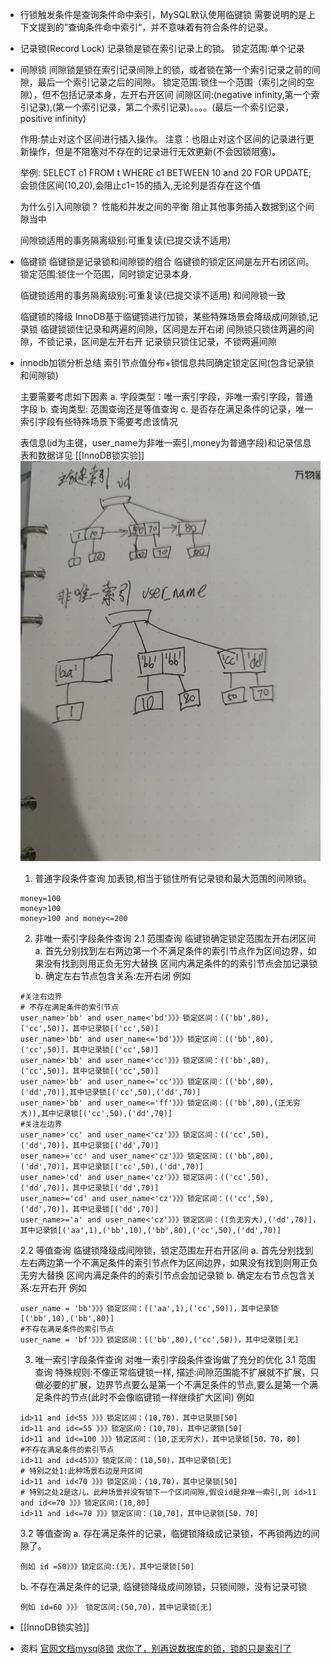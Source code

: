 - 行锁触发条件是查询条件命中索引，MySQL默认使用临键锁
  需要说明的是上下文提到的”查询条件命中索引“，并不意味着有符合条件的记录。
- 记录锁(Record Lock)
  记录锁是锁在索引记录上的锁。
  锁定范围:单个记录
- 间隙锁
  间隙锁是锁在索引记录间隙上的锁，或者锁在第一个索引记录之前的间隙，最后一个索引记录之后的间隙。
  锁定范围:锁住一个范围（索引之间的空隙），但不包括记录本身，左开右开区间
  间隙区间:(negative infinity,第一个索引记录),(第一个索引记录，第二个索引记录)。。。。(最后一个索引记录，positive infinity)
  
  作用:禁止对这个区间进行插入操作。
  注意：也阻止对这个区间的记录进行更新操作，但是不阻塞对不存在的记录进行无效更新(不会因锁阻塞)。
  
  举例:
  SELECT c1 FROM t WHERE c1 BETWEEN 10 and 20 FOR UPDATE; 会锁住区间(10,20),会阻止c1=15的插入,无论列是否存在这个值
  
  
  为什么引入间隙锁？
  性能和并发之间的平衡
  阻止其他事务插入数据到这个间隙当中
  
  间隙锁适用的事务隔离级别:可重复读(已提交读不适用)
- 临键锁
  临键锁是记录锁和间隙锁的组合
  临键锁的锁定区间是左开右闭区间。
  锁定范围:锁住一个范围，同时锁定记录本身.
  
  临键锁适用的事务隔离级别:可重复读(已提交读不适用) 和间隙锁一致
  
  临键锁的降级
  InnoDB基于临键锁进行加锁，某些特殊场景会降级成间隙锁,记录锁
  临键锁锁住记录和两遍的间隙，区间是左开右闭
  间隙锁只锁住两遍的间隙，不锁记录，区间是左开右开
  记录锁只锁住记录，不锁两遍间隙
- innodb加锁分析总结
  索引节点值分布+锁信息共同确定锁定区间(包含记录锁和间隙锁)
  
  主要需要考虑如下因素
  a.  字段类型：唯一索引字段，非唯一索引字段，普通字段
  b. 查询类型: 范围查询还是等值查询
  c. 是否存在满足条件的记录，唯一索引字段有些特殊场景下需要考虑该情况
  
  
  表信息(id为主键，user_name为非唯一索引,money为普通字段)和记录信息
  表和数据详见 [[InnoDB锁实验]] 
  ![image.png](../assets/image_1655381174064_0.png) 
  
  
  1. 普通字段条件查询
  加表锁,相当于锁住所有记录锁和最大范围的间隙锁。
  ```
  money=100
  money>100
  money>100 and money<=200
  ```
  2. 非唯一索引字段条件查询
  2.1 范围查询
  临键锁确定锁定范围左开右闭区间
  a. 首先分别找到左右两边第一个不满足条件的索引节点作为区间边界，如果没有找到则用正负无穷大替换
  区间内满足条件的的索引节点会加记录锁
  b. 确定左右节点包含关系:左开右闭
  例如
  ```
  #关注右边界
  # 不存在满足条件的索引节点
  user_name>'bb' and user_name<'bd'》》》锁定区间：(('bb',80),('cc',50)]，其中记录锁[('cc',50)]
  user_name>'bb' and user_name<='bd'》》》锁定区间：(('bb',80),('cc',50)]，其中记录锁[('cc',50)]
  user_name>'bb' and user_name<'cc'》》》锁定区间：(('bb',80),('cc',50)]，其中记录锁[('cc',50)]
  user_name>'bb' and user_name<='cc'》》》锁定区间：(('bb',80),('dd',70)],其中记录锁[('cc',50),('dd',70)]
  user_name>'bb' and user_name<='ff'》》》锁定区间：(('bb',80),(正无穷大)),其中记录锁[('cc',50),('dd',70)]
  #关注左边界
  user_name>'cc' and user_name<'cz'》》》锁定区间：(('cc',50),('dd',70)]，其中记录锁[('dd',70)]
  user_name>='cc' and user_name<'cz'》》》锁定区间：(('bb',80),('dd',70)]，其中记录锁[('cc',50),('dd',70)]
  user_name>'cd' and user_name<'cz'》》》锁定区间：(('cc',50),('dd',70)]，其中记录锁[('dd',70)]
  user_name>='cd' and user_name<'cz'》》》锁定区间：(('cc',50),('dd',70)]，其中记录锁[('dd',70)]
  user_name>='a' and user_name<'cz'》》》锁定区间：((负无穷大),('dd',70)]，其中记录锁[('aa',1),('bb',10),('bb',80),('cc',50),('dd',70)]
  ```
  2.2 等值查询
  临键锁降级成间隙锁，锁定范围左开右开区间
  a. 首先分别找到左右两边第一个不满足条件的索引节点作为区间边界，如果没有找到则用正负无穷大替换
  区间内满足条件的的索引节点会加记录锁
  b. 确定左右节点包含关系:左开右开
  例如
  ```
  user_name = 'bb'》》》锁定区间：(('aa',1),('cc',50))，其中记录锁[('bb',10),('bb',80)]
  #不存在满足条件的索引节点
  user_name = 'bf'》》》锁定区间：(('bb',80),('cc',50))，其中记录锁[无]
  ```
  
  3. 唯一索引字段条件查询
  对唯一索引字段条件查询做了充分的优化
  3.1 范围查询
  特殊规则:不像正常临键锁一样,
  描述:间隙范围能不扩展就不扩展，只做必要的扩展，边界节点要么是第一个不满足条件的节点,要么是第一个满足条件的节点(此时不会像临键锁一样继续扩大区间)
  例如
  ```
  id>11 and id<55 》》》锁定区间：(10,70)，其中记录锁[50]
  id>11 and id<=55 》》》锁定区间：(10,70)，其中记录锁[50]
  id>11 and id<=100 》》》锁定区间：(10,正无穷大)，其中记录锁[50，70，80]
  #不存在满足条件的索引节点
  id>11 and id<45》》》锁定区间：(10,50)，其中记录锁[无]
  # 特别之处1:此种场景右边是开区间
  id>11 and id<70 》》》锁定区间：(10,70)，其中记录锁[50]
  # 特别之处2是这儿，此种场景并没有锁下一个区间间隙,假设id是非唯一索引,则 id>11 and id<=70 》》》锁定区间:(10,80]
  id>11 and id<=70 》》》锁定区间：(10,70]，其中记录锁[50，70]
  ```
  
  3.2 等值查询
  a. 存在满足条件的记录，临键锁降级成记录锁，不再锁两边的间隙了。
  ```
  例如 id =50》》》锁定区间:(无)，其中记录锁[50]
  ```
  
  b. 不存在满足条件的记录, 临键锁降级成间隙锁，只锁间隙，没有记录可锁
  ```
  例如 id=60 》》》 锁定区间:(50,70)，其中记录锁[无]
  ```
- [[InnoDB锁实验]]
- 资料
  [官网文档mysql8锁](https://dev.mysql.com/doc/refman/8.0/en/innodb-locking.html#innodb-next-key-locks)
  [求你了，别再说数据库的锁，锁的只是索引了](https://z.itpub.net/article/detail/C7F237F542D0CDE8DF85E172ABED8BF6)